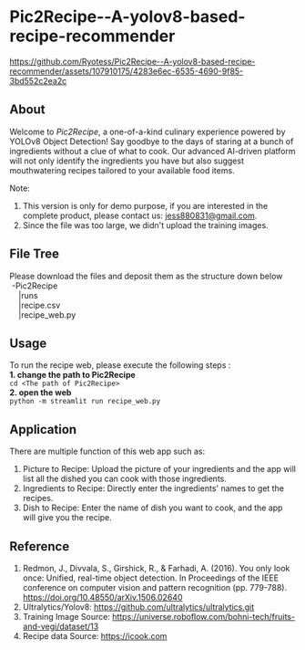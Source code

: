 # Pic2Recipe--A-yolov8-based-recipe-recommender


https://github.com/Ryotess/Pic2Recipe--A-yolov8-based-recipe-recommender/assets/107910175/4283e6ec-6535-4690-9f85-3bd552c2ea2c


## About 
Welcome to _Pic2Recipe_, a one-of-a-kind culinary experience powered by YOLOv8 Object Detection! Say goodbye to the days of staring at a bunch of ingredients without a clue of what to cook. Our advanced AI-driven platform will not only identify the ingredients you have but also suggest mouthwatering recipes tailored to your available food items.

Note:
1. This version is only for demo purpose, if you are interested in the complete product, please contact us: jess880831@gmail.com.
2. Since the file was too large, we didn't upload the training images.

## File Tree
Please download the files and deposit them as the structure down below<br>
&nbsp;-Pic2Recipe  
&nbsp;&nbsp;&nbsp;&nbsp;|runs  
&nbsp;&nbsp;&nbsp;&nbsp;|recipe.csv  
&nbsp;&nbsp;&nbsp;&nbsp;|recipe_web.py

## Usage
To run the recipe web, please execute the following steps :  
**1. change the path to Pic2Recipe**  
`cd <The path of Pic2Recipe>`  
**2. open the web**  
`python -m streamlit run recipe_web.py`  

## Application
There are multiple function of this web app such as:  
1. Picture to Recipe: Upload the picture of your ingredients and the app will list all the dished you can cook with those ingredients.
2. Ingredients to Recipe: Directly enter the ingredients' names to get the recipes.
3. Dish to Recipe: Enter the name of dish you want to cook, and the app will give you the recipe. 

## Reference
1. Redmon, J., Divvala, S., Girshick, R., & Farhadi, A. (2016). You only look once: Unified, real-time object detection. In Proceedings of the IEEE conference on computer vision and pattern recognition (pp. 779-788). 
https://doi.org/10.48550/arXiv.1506.02640
2. Ultralytics/Yolov8: https://github.com/ultralytics/ultralytics.git
3. Training Image Source: https://universe.roboflow.com/bohni-tech/fruits-and-vegi/dataset/13
4. Recipe data Source: https://icook.com
